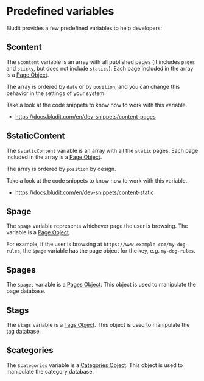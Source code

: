 # Predefined variables
<!-- position: 3 -->

Bludit provides a few predefined variables to help developers:

<h2 id="content">$content</h2>

The `$content` variable is an array with all published pages (it includes `pages` and `sticky`, but does not include `statics`). Each page included in the array is a [Page Object](https://github.com/bludit/bludit/blob/master/bl-kernel/pagex.class.php).

The array is ordered by `date` or by `position`, and you can change this behavior in the settings of your system.

Take a look at the code snippets to know how to work with this variable.
- https://docs.bludit.com/en/dev-snippets/content-pages

<h2 id="staticContent">$staticContent</h2>

The `$staticContent` variable is an array with all the `static` pages. Each page included in the array is a [Page Object](https://github.com/bludit/bludit/blob/master/bl-kernel/pagex.class.php).

The array is ordered by `position` by design.

Take a look at the code snippets to know how to work with this variable.
- https://docs.bludit.com/en/dev-snippets/content-static

<h2 id="page">$page</h2>

The `$page` variable represents whichever page the user is browsing. The variable is a [Page Object](https://github.com/bludit/bludit/blob/master/bl-kernel/pagex.class.php).

For example, if the user is browsing at `https://www.example.com/my-dog-rules`, the `$page` variable has the page object for the key, e.g. `my-dog-rules`.

<h2 id="pages">$pages</h2>

The `$pages` variable is a [Pages Object](https://github.com/bludit/bludit/blob/master/bl-kernel/pages.class.php). This object is used to manipulate the page database.

<h2 id="tags">$tags</h2>

The `$tags` variable is a [Tags Object](https://github.com/bludit/bludit/blob/master/bl-kernel/tags.class.php). This object is used to manipulate the tag database.

<h2 id="categories">$categories</h2>

The `$categories` variable is a [Categories Object](https://github.com/bludit/bludit/blob/master/bl-kernel/categories.class.php). This object is used to manipulate the category database.
